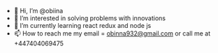 - 👋 Hi, I’m @obiina
- 👀 I’m interested in solving problems with innovations
- 🌱 I’m currently learning react redux and node js
- 📫 How to reach me my email = obinna932@gmail.com or call me at +447404069475

<!---
obiina/obiina is a ✨ special ✨ repository because its `README.md` (this file) appears on your GitHub profile.
You can click the Preview link to take a look at your changes.
--->
